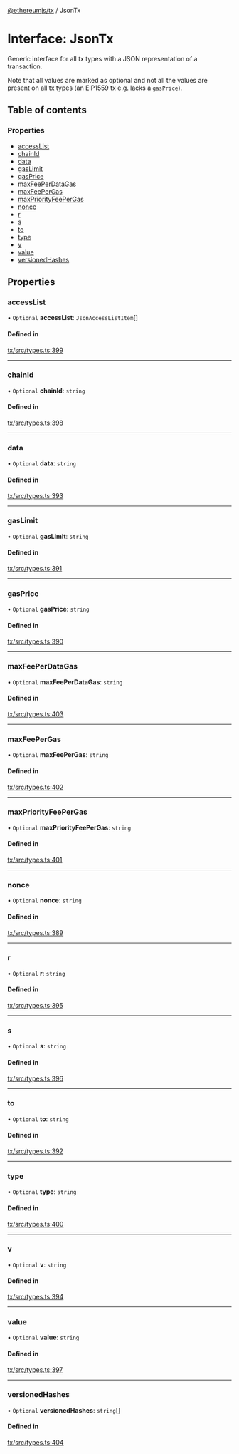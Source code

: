 [@ethereumjs/tx](../README.md) / JsonTx

# Interface: JsonTx

Generic interface for all tx types with a
JSON representation of a transaction.

Note that all values are marked as optional
and not all the values are present on all tx types
(an EIP1559 tx e.g. lacks a `gasPrice`).

## Table of contents

### Properties

- [accessList](JsonTx.md#accesslist)
- [chainId](JsonTx.md#chainid)
- [data](JsonTx.md#data)
- [gasLimit](JsonTx.md#gaslimit)
- [gasPrice](JsonTx.md#gasprice)
- [maxFeePerDataGas](JsonTx.md#maxfeeperdatagas)
- [maxFeePerGas](JsonTx.md#maxfeepergas)
- [maxPriorityFeePerGas](JsonTx.md#maxpriorityfeepergas)
- [nonce](JsonTx.md#nonce)
- [r](JsonTx.md#r)
- [s](JsonTx.md#s)
- [to](JsonTx.md#to)
- [type](JsonTx.md#type)
- [v](JsonTx.md#v)
- [value](JsonTx.md#value)
- [versionedHashes](JsonTx.md#versionedhashes)

## Properties

### accessList

• `Optional` **accessList**: `JsonAccessListItem`[]

#### Defined in

[tx/src/types.ts:399](https://github.com/ethereumjs/ethereumjs-monorepo/blob/master/packages/tx/src/types.ts#L399)

___

### chainId

• `Optional` **chainId**: `string`

#### Defined in

[tx/src/types.ts:398](https://github.com/ethereumjs/ethereumjs-monorepo/blob/master/packages/tx/src/types.ts#L398)

___

### data

• `Optional` **data**: `string`

#### Defined in

[tx/src/types.ts:393](https://github.com/ethereumjs/ethereumjs-monorepo/blob/master/packages/tx/src/types.ts#L393)

___

### gasLimit

• `Optional` **gasLimit**: `string`

#### Defined in

[tx/src/types.ts:391](https://github.com/ethereumjs/ethereumjs-monorepo/blob/master/packages/tx/src/types.ts#L391)

___

### gasPrice

• `Optional` **gasPrice**: `string`

#### Defined in

[tx/src/types.ts:390](https://github.com/ethereumjs/ethereumjs-monorepo/blob/master/packages/tx/src/types.ts#L390)

___

### maxFeePerDataGas

• `Optional` **maxFeePerDataGas**: `string`

#### Defined in

[tx/src/types.ts:403](https://github.com/ethereumjs/ethereumjs-monorepo/blob/master/packages/tx/src/types.ts#L403)

___

### maxFeePerGas

• `Optional` **maxFeePerGas**: `string`

#### Defined in

[tx/src/types.ts:402](https://github.com/ethereumjs/ethereumjs-monorepo/blob/master/packages/tx/src/types.ts#L402)

___

### maxPriorityFeePerGas

• `Optional` **maxPriorityFeePerGas**: `string`

#### Defined in

[tx/src/types.ts:401](https://github.com/ethereumjs/ethereumjs-monorepo/blob/master/packages/tx/src/types.ts#L401)

___

### nonce

• `Optional` **nonce**: `string`

#### Defined in

[tx/src/types.ts:389](https://github.com/ethereumjs/ethereumjs-monorepo/blob/master/packages/tx/src/types.ts#L389)

___

### r

• `Optional` **r**: `string`

#### Defined in

[tx/src/types.ts:395](https://github.com/ethereumjs/ethereumjs-monorepo/blob/master/packages/tx/src/types.ts#L395)

___

### s

• `Optional` **s**: `string`

#### Defined in

[tx/src/types.ts:396](https://github.com/ethereumjs/ethereumjs-monorepo/blob/master/packages/tx/src/types.ts#L396)

___

### to

• `Optional` **to**: `string`

#### Defined in

[tx/src/types.ts:392](https://github.com/ethereumjs/ethereumjs-monorepo/blob/master/packages/tx/src/types.ts#L392)

___

### type

• `Optional` **type**: `string`

#### Defined in

[tx/src/types.ts:400](https://github.com/ethereumjs/ethereumjs-monorepo/blob/master/packages/tx/src/types.ts#L400)

___

### v

• `Optional` **v**: `string`

#### Defined in

[tx/src/types.ts:394](https://github.com/ethereumjs/ethereumjs-monorepo/blob/master/packages/tx/src/types.ts#L394)

___

### value

• `Optional` **value**: `string`

#### Defined in

[tx/src/types.ts:397](https://github.com/ethereumjs/ethereumjs-monorepo/blob/master/packages/tx/src/types.ts#L397)

___

### versionedHashes

• `Optional` **versionedHashes**: `string`[]

#### Defined in

[tx/src/types.ts:404](https://github.com/ethereumjs/ethereumjs-monorepo/blob/master/packages/tx/src/types.ts#L404)
